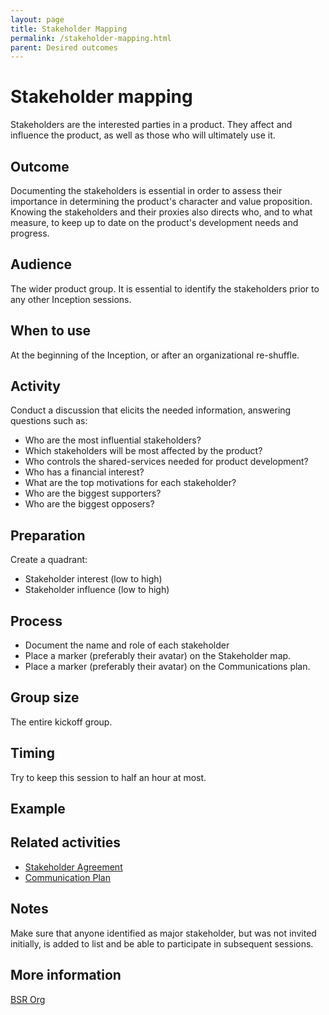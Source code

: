 ```yaml
---
layout: page
title: Stakeholder Mapping
permalink: /stakeholder-mapping.html
parent: Desired outcomes
---
```


# Stakeholder mapping

Stakeholders are the interested parties in a product. They affect and influence the product, as well as those who will ultimately use it.

## Outcome

Documenting the stakeholders is essential in order to assess their importance in determining the product's character and value proposition.
Knowing the stakeholders and their proxies also directs who, and to what measure, to keep up to date on the product's development needs and progress. 

## Audience

The wider product group. It is essential to identify the stakeholders prior to any other Inception sessions.

## When to use

At the beginning of the Inception, or after an organizational re-shuffle.

## Activity

Conduct a discussion that elicits the needed information, answering questions such as:

- Who are the most influential stakeholders? 
- Which stakeholders will be most affected by the product?
- Who controls the shared-services needed for product development?
- Who has a financial interest?
- What are the top motivations for each stakeholder?
- Who are the biggest supporters?
- ​Who are the biggest opposers?

## Preparation

Create a quadrant:
- Stakeholder interest (low to high)
- Stakeholder influence (low to high)

## Process

- Document the name and role of each stakeholder
- Place a marker (preferably their avatar) on the Stakeholder map.   
- Place a marker (preferably their avatar) on the Communications plan.

## Group size

The entire kickoff group.

## Timing

Try to keep this session to half an hour at most.

## Example

## Related activities

- [Stakeholder Agreement](/stakeholder-agreement)
- [Communication Plan](/communication-plan)

## Notes

Make sure that anyone identified as major stakeholder, but was not invited initially, is added to list and be able to participate in subsequent sessions. 

## More information

[BSR Org](https://www.bsr.org/reports/BSR_Stakeholder_Engagement_Stakeholder_Mapping.final.pdf)

